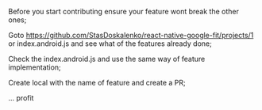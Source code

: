 Before you start contributing ensure your feature wont break the other ones;

Goto https://github.com/StasDoskalenko/react-native-google-fit/projects/1 or index.android.js and see what of the features already done;

Check the index.android.js and use the same way of feature implementation;

Create local with the name of feature and create a PR;

... profit
